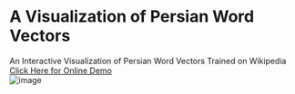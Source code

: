 # A Visualization of Persian Word Vectors
An Interactive Visualization of Persian Word Vectors Trained on Wikipedia
[Click Here for Online Demo](https://amirabbasasadi.github.io/persian-wordvectors/)  
![image](https://user-images.githubusercontent.com/8543469/147355454-b1a5e4d4-346c-4779-b79b-b7604a54b4b0.png)
